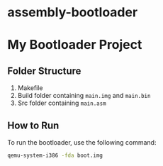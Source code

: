 # assembly-bootloader
# My Bootloader Project 

## Folder Structure 
1. Makefile
2. Build folder containing `main.img` and `main.bin`
3. Src folder containing `main.asm`

## How to Run 
To run the bootloader, use the following command:
```bash
qemu-system-i386 -fda boot.img

